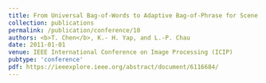 ```yaml
---
title: From Universal Bag-of-Words to Adaptive Bag-of-Phrase for Scene Recognition
collection: publications
permalink: /publication/conference/10
authors: <b>T. Chen</b>, K.- H. Yap, and L.-P. Chau
date: 2011-01-01
venue: IEEE International Conference on Image Processing (ICIP)
pubtype: 'conference'
pdf: https://ieeexplore.ieee.org/abstract/document/6116684/
---
```


<!-- paperurl: 'http://academicpages.github.io/files/paper1.pdf'
citation: 'Your Name, You. (2009). &quot;Paper Title Number 1.&quot; <i>Journal 1</i>. 1(1).' -->
<!-- [Download paper here](http://academicpages.github.io/files/paper1.pdf) -->
